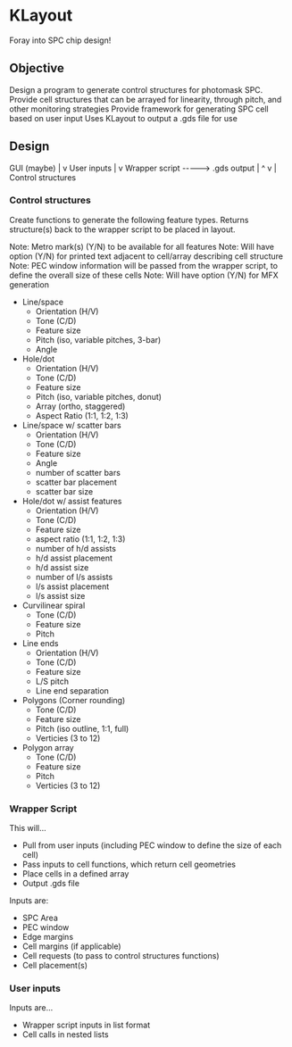 # KLayout
Foray into SPC chip design!

## Objective
Design a program to generate control structures for photomask SPC.
Provide cell structures that can be arrayed for linearity, through pitch, and other monitoring strategies
Provide framework for generating SPC cell based on user input
Uses KLayout to output a .gds file for use

## Design

GUI (maybe)
|
v
User inputs
|
v
Wrapper script  -----> .gds output
|           ^
v           |
Control structures

### Control structures
Create functions to generate the following feature types.
Returns structure(s) back to the wrapper script to be placed in layout.

Note: Metro mark(s) (Y/N) to be available for all features
Note: Will have option (Y/N) for printed text adjacent to cell/array describing cell structure
Note: PEC window information will be passed from the wrapper script, to define the overall size of these cells
Note: Will have option (Y/N) for MFX generation

- Line/space
    - Orientation (H/V)
    - Tone (C/D)
    - Feature size
    - Pitch (iso, variable pitches, 3-bar)
    - Angle
- Hole/dot
    - Orientation (H/V)
    - Tone (C/D)
    - Feature size
    - Pitch (iso, variable pitches, donut)
    - Array (ortho, staggered)
    - Aspect Ratio (1:1, 1:2, 1:3)
- Line/space w/ scatter bars
    - Orientation (H/V)
    - Tone (C/D)
    - Feature size
    - Angle
    - number of scatter bars
    - scatter bar placement
    - scatter bar size
- Hole/dot w/ assist features
    - Orientation (H/V)
    - Tone (C/D)
    - Feature size
    - aspect ratio (1:1, 1:2, 1:3)
    - number of h/d assists
    - h/d assist placement
    - h/d assist size
    - number of l/s assists
    - l/s assist placement
    - l/s assist size
- Curvilinear spiral
    - Tone (C/D)
    - Feature size
    - Pitch
- Line ends
    - Orientation (H/V)
    - Tone (C/D)
    - Feature size
    - L/S pitch
    - Line end separation
- Polygons (Corner rounding)
    - Tone (C/D)
    - Feature size
    - Pitch (iso outline, 1:1, full)
    - Verticies (3 to 12)
- Polygon array
    - Tone (C/D)
    - Feature size
    - Pitch
    - Verticies (3 to 12)

### Wrapper Script
This will...
- Pull from user inputs (including PEC window to define the size of each cell)
- Pass inputs to cell functions, which return cell geometries
- Place cells in a defined array
- Output .gds file

Inputs are:
- SPC Area
- PEC window
- Edge margins
- Cell margins (if applicable)
- Cell requests (to pass to control structures functions)
- Cell placement(s)

### User inputs
Inputs are...
- Wrapper script inputs in list format
- Cell calls in nested lists
